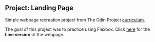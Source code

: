 ## Project: Landing Page
Simple webpage recreation project from The Odin Project [curriculum](https://www.theodinproject.com/lessons/foundations-landing-page).

The goal of this project was to practice using Flexbox. Click [here](https://kbousquet.github.io/landing-page) for the **Live version** of the webpage.
